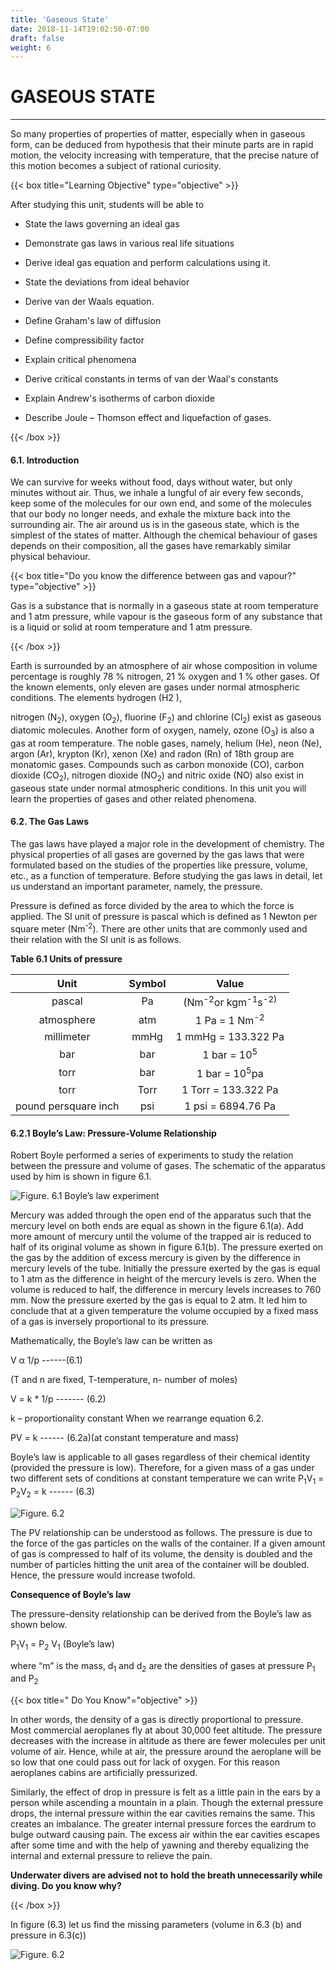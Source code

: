 ```yaml
---
title: 'Gaseous State'
date: 2018-11-14T19:02:50-07:00
draft: false
weight: 6
---
```


<h1>GASEOUS STATE</h1>
<hr>
So many properties of
properties of matter, especially
when in gaseous form, can be
deduced from hypothesis that
their minute parts are in rapid
motion, the velocity increasing
with temperature, that the
precise nature of this motion
becomes a subject of rational
curiosity.



{{< box title="Learning Objective" type="objective" >}}


After studying this unit, students will be able to
* State the laws governing an ideal gas

* Demonstrate gas laws in various real life
situations

* Derive ideal gas equation and perform
calculations using it.

* State the deviations from ideal behavior

* Derive van der Waals equation.

* Define Graham's law of diffusion

* Define compressibility factor

* Explain critical phenomena

* Derive critical constants in terms of van der
Waal's constants

* Explain Andrew's isotherms of carbon dioxide

* Describe Joule – Thomson effect and liquefaction
of gases.

{{< /box >}}

#### 6.1. Introduction

We can survive for weeks without
food, days without water, but only minutes
without air. Thus, we inhale a lungful of
air every few seconds, keep some of the
molecules for our own end, and some of
the molecules that our body no longer
needs, and exhale the mixture back into
the surrounding air. The air around
us is in the gaseous state, which is the
simplest of the states of matter. Although
the chemical behaviour of gases depends
on their composition, all the gases have
remarkably similar physical behaviour.


{{< box title="Do you know the difference
between gas and vapour?" type="objective" >}}


Gas is a substance that is normally
in a gaseous state at room temperature
and 1 atm pressure, while vapour is the
gaseous form of any substance that is a
liquid or solid at room temperature and
1 atm pressure.

{{< /box >}}

Earth is surrounded by an
atmosphere of air whose composition
in volume percentage is roughly 78 %
nitrogen, 21 % oxygen and 1 % other
gases. Of the known elements, only eleven
are gases under normal atmospheric
conditions. The elements hydrogen (H2
),

nitrogen (N<sub>2</sub>), oxygen (O<sub>2</sub>), fluorine
(F<sub>2</sub>) and chlorine (Cl<sub>2</sub>) exist as gaseous
diatomic molecules. Another form of
oxygen, namely, ozone (O<sub>3</sub>) is also a gas
at room temperature. The noble gases,
namely, helium (He), neon (Ne), argon
(Ar), krypton (Kr), xenon (Xe) and radon
(Rn) of 18th group are monatomic gases.
Compounds such as carbon monoxide
(CO), carbon dioxide (CO<sub>2</sub>), nitrogen
dioxide (NO<sub>2</sub>) and nitric oxide (NO)
also exist in gaseous state under normal
atmospheric conditions. In this unit you
will learn the properties of gases and other
related phenomena.

#### 6.2. The Gas Laws

The gas laws have played a major
role in the development of chemistry.
The physical properties of all gases
are governed by the gas laws that were
formulated based on the studies of the
properties like pressure, volume, etc., as a
function of temperature. Before studying
the gas laws in detail, let us understand
an important parameter, namely, the
pressure.

Pressure is defined as force divided
by the area to which the force is applied.
The SI unit of pressure is pascal which
is defined as 1 Newton per square meter
(Nm<sup>-2</sup>). There are other units that are
commonly used and their relation with
the SI unit is as follows.


**Table 6.1 Units of pressure**

|         **Unit**        	|   **Symbol**   	|                      **Value**                     	|
|:-----------------------:	|:--------------:	|:--------------------------------------------------:	|
| pascal                  	| Pa             	| (Nm<sup>-2</sup>or kgm<sup>-1</sup>s<sup>-2)</sup> 	|
| atmosphere              	| atm            	| 1 Pa = 1 Nm<sup>-2</sup>                           	|
| millimeter              	| mmHg           	| 1 mmHg = 133.322 Pa                                	|
| bar                     	| bar            	| 1 bar = 10<sup>5</sup>                             	|
| torr                    	| bar            	| 1 bar = 10<sup>5</sup>pa                           	|
| torr                    	| Torr           	| 1 Torr = 133.322 Pa                                	|
| pound persquare inch    	| psi            	| 1 psi = 6894.76 Pa


#### 6.2.1 Boyle’s Law: Pressure-Volume Relationship

Robert Boyle performed a series of
experiments to study the relation between
the pressure and volume of gases. The
schematic of the apparatus used by him is
shown in figure 6.1.

![Figure. 6.1 Boyle’s law experiment](/books/chemistry/part-1/gas/pic1.png)

Mercury was added through the
open end of the apparatus such that the
mercury level on both ends are equal as
shown in the figure 6.1(a). Add more
amount of mercury until the volume of
the trapped air is reduced to half of its
original volume as shown in figure 6.1(b).
The pressure exerted on the gas by the
addition of excess mercury is given by the
difference in mercury levels of the tube.
Initially the pressure exerted by the gas is
equal to 1 atm as the difference in height
of the mercury levels is zero. When the
volume is reduced to half, the difference in
mercury levels increases to 760 mm. Now
the pressure exerted by the gas is equal
to 2 atm. It led him to conclude that at a
given temperature the volume occupied
by a fixed mass of a gas is inversely
proportional to its pressure.

Mathematically, the Boyle’s law can
be written as

V α 1/p  ------(6.1)

(T and n are fixed, T-temperature,
n- number of moles)

V = k * 1/p   ------- (6.2)

k – proportionality constant
When we rearrange equation 6.2.

PV = k ------ (6.2a)(at constant
temperature and mass)

Boyle’s law is applicable to all
gases regardless of their chemical identity
(provided the pressure is low). Therefore,
for a given mass of a gas under two
different sets of conditions at constant
temperature we can write
P<sub>1</sub>V<sub>1</sub> = P<sub>2</sub>V<sub>2</sub>  = k ------ (6.3)


![Figure. 6.2](/books/chemistry/part-1/gas/pic2.png)


The PV relationship can be
understood as follows. The pressure is
due to the force of the gas particles on the
walls of the container. If a given amount
of gas is compressed to half of its volume,
the density is doubled and the number
of particles hitting the unit area of the
container will be doubled. Hence, the
pressure would increase twofold.

**Consequence of Boyle’s law**

The pressure-density relationship
can be derived from the Boyle’s law as
shown below.

P<sub>1</sub>V<sub>1</sub> = P<sub>2</sub> V<sub>1</sub> (Boyle’s law)

where “m” is the mass, d<sub>1</sub>
and d<sub>2</sub> are
the densities of gases at pressure P<sub>1</sub>
and P<sub>2</sub>


{{< box title=" Do You Know"="objective" >}} 

In other words, the density of a gas
is directly proportional to pressure.
Most commercial aeroplanes fly at
about 30,000 feet altitude. The pressure
decreases with the increase in altitude
as there are fewer molecules per unit
volume of air. Hence, while at air, the
pressure around the aeroplane will be
so low that one could pass out for lack
of oxygen. For this reason aeroplanes
cabins are artificially pressurized.



Similarly, the effect of drop in
pressure is felt as a little pain in the
ears by a person while ascending a
mountain in a plain. Though the
external pressure drops, the internal
pressure within the ear cavities remains
the same. This creates an imbalance.
The greater internal pressure forces
the eardrum to bulge outward causing
pain. The excess air within the ear
cavities escapes after some time and
with the help of yawning and thereby
equalizing the internal and external
pressure to relieve the pain.

**Underwater divers are advised not to**
**hold the breath unnecessarily while**
**diving. Do you know why?**

{{< /box >}}

In figure (6.3) let us find the
missing parameters (volume in 6.3 (b) and
pressure in 6.3(c))


![Figure. 6.2](/books/chemistry/part-1/gas/pic3.png)



